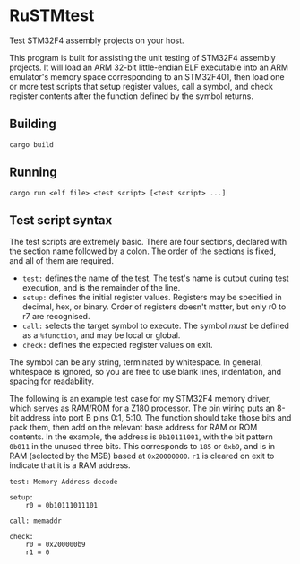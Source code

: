 # RuSTMtest

Test STM32F4 assembly projects on your host.

This program is built for assisting the unit testing of STM32F4 assembly projects. It will load an ARM 32-bit little-endian ELF executable into an ARM emulator's memory space corresponding to an STM32F401, then load one or more test scripts that setup register values, call a symbol, and check register contents after the function defined by the symbol returns.

## Building

```
cargo build
```

## Running

```
cargo run <elf file> <test script> [<test script> ...]
```

## Test script syntax

The test scripts are extremely basic. There are four sections, declared with the section name followed by a colon. The order of the sections is fixed, and all of them are required.

  - `test:` defines the name of the test. The test's name is output during test execution, and is the remainder of the line.
  - `setup:` defines the initial register values. Registers may be specified in decimal, hex, or binary. Order of registers
  doesn't matter, but only r0 to r7 are recognised.
  - `call:` selects the target symbol to execute. The symbol _must_ be defined as a `%function`, and may be local or global.
  - `check:` defines the expected register values on exit.

The symbol can be any string, terminated by whitespace. In general, whitespace is ignored, so you are free to use blank lines, indentation, and spacing for readability.

The following is an example test case for my STM32F4 memory driver, which serves as RAM/ROM for a Z180 processor. The pin wiring puts an 8-bit address into port B pins 0:1, 5:10. The function should take those bits and pack them, then add on the relevant base address for RAM or ROM contents. In the example, the address is `0b10111001`, with the bit pattern `0b011` in the unused three bits. This corresponds to `185` or `0xb9`, and is in RAM (selected by the MSB) based at `0x20000000`. `r1` is cleared on exit to indicate that it is a RAM address.

```
test: Memory Address decode

setup:
    r0 = 0b10111011101

call: memaddr

check:
    r0 = 0x200000b9
    r1 = 0
```
